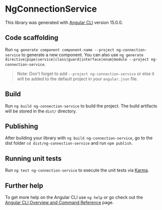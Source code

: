 # NgConnectionService

This library was generated with [Angular CLI](https://github.com/angular/angular-cli) version 15.0.0.

## Code scaffolding

Run `ng generate component component-name --project ng-connection-service` to generate a new component. You can also use `ng generate directive|pipe|service|class|guard|interface|enum|module --project ng-connection-service`.
> Note: Don't forget to add `--project ng-connection-service` or else it will be added to the default project in your `angular.json` file. 

## Build

Run `ng build ng-connection-service` to build the project. The build artifacts will be stored in the `dist/` directory.

## Publishing

After building your library with `ng build ng-connection-service`, go to the dist folder `cd dist/ng-connection-service` and run `npm publish`.

## Running unit tests

Run `ng test ng-connection-service` to execute the unit tests via [Karma](https://karma-runner.github.io).

## Further help

To get more help on the Angular CLI use `ng help` or go check out the [Angular CLI Overview and Command Reference](https://angular.io/cli) page.
